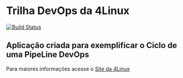 # Trilha DevOps da 4Linux

<!-- Altere a Flag abaixo com sua URL do Travis -->
<!-- [![Build Status](https://travis-ci.org/gabyldias/simple-unittest.svg?branch=master)](https://travis-ci.org/gabyldias/simple-unittest) -->
[![Build Status](https://travis-ci.org/serufo/DevOpsLab-HelloWorld.svg?branch=master)](https://travis-ci.org/serufo/DevOpsLab-HelloWorld)

## Aplicação criada para exemplificar o Ciclo de uma PipeLine DevOps


Para maiores informações acesse o [Site da 4Linux](https://www.4linux.com.br/cursos/devops)
